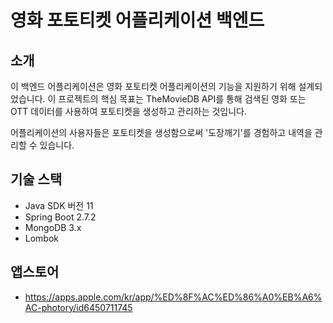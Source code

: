 # 영화 포토티켓 어플리케이션 백엔드

## 소개

이 백엔드 어플리케이션은 영화 포토티켓 어플리케이션의 기능을 지원하기 위해 설계되었습니다. 이 프로젝트의 핵심 목표는 TheMovieDB API를 통해 검색된 영화 또는 OTT 데이터를 사용하여 포토티켓을 생성하고 관리하는 것입니다.

어플리케이션의 사용자들은 포토티켓을 생성함으로써 '도장깨기'를 경험하고 내역을 관리할 수 있습니다.

## 기술 스택

- Java SDK 버전 11
- Spring Boot 2.7.2
- MongoDB 3.x
- Lombok

## 앱스토어
 - https://apps.apple.com/kr/app/%ED%8F%AC%ED%86%A0%EB%A6%AC-photory/id6450711745
